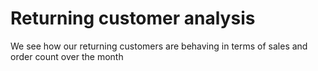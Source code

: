 # Returning customer analysis
 We see how our returning customers are behaving in terms of sales and order count over the month

